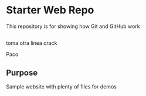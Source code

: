 # Starter Web Repo

This repository is for showing how Git and GitHub work

##

toma otra linea crack

Paco

## Purpose

Sample website with plenty of files for demos
